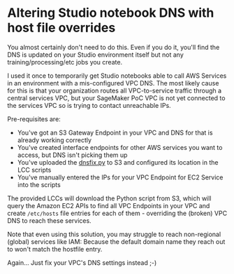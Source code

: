 # Altering Studio notebook DNS with host file overrides

You almost certainly don't need to do this. Even if you do it, you'll find the DNS is updated on
your Studio environment itself but not any training/processing/etc jobs you create.

I used it once to temporarily get Studio notebooks able to call AWS Services in an environment with
a mis-configured VPC DNS. The most likely cause for this is that your organization routes all
VPC-to-service traffic through a central services VPC, but your SageMaker PoC VPC is not yet
connected to the services VPC so is trying to contact unreachable IPs.

Pre-requisites are:
- You've got an S3 Gateway Endpoint in your VPC and DNS for that is already working correctly
- You've created interface endpoints for other AWS services you want to access, but DNS isn't
picking them up
- You've uploaded the [dnsfix.py](./dnsfix.py) to S3 and configured its location in the LCC scripts
- You've manually entered the IPs for your VPC Endpoint for EC2 Service into the scripts

The provided LCCs will download the Python script from S3, which will query the Amazon EC2 APIs to
find all VPC Endpoints in your VPC and create `/etc/hosts` file entries for each of them -
overriding the (broken) VPC DNS to reach these services.

Note that even using this solution, you may struggle to reach non-regional (global) services like
IAM: Because the default domain name they reach out to won't match the hostfile entry.

Again... Just fix your VPC's DNS settings instead ;-)

